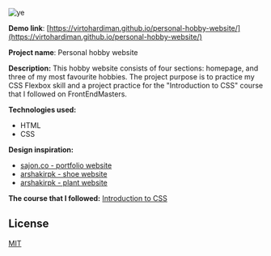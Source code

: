 ![ye](https://i.imgur.com/WNN82Mz.png)

**Demo link**: [https://virtohardiman.github.io/personal-hobby-website/](https://virtohardiman.github.io/personal-hobby-website/)

**Project name**: Personal hobby website

**Description:** This hobby website consists of four sections: homepage, and three of my most favourite hobbies. The project purpose is to practice my CSS Flexbox skill and a project practice for the "Introduction to CSS" course that I followed on FrontEndMasters.

**Technologies used:**

- HTML
- CSS

**Design inspiration:**

- [sajon.co - portfolio website](https://www.instagram.com/p/CWIhds6vDFf/)
- [arshakirpk - shoe website](https://www.instagram.com/p/CWM6upTqIAJ/)
- [arshakirpk - plant website](https://www.instagram.com/p/CWKV7ubKezd/)

**The course that I followed:** [Introduction to CSS](https://frontendmasters.com/bootcamp/introduction-css/)

## License

[MIT](https://choosealicense.com/licenses/mit/)
